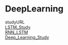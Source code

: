 # DeepLearning


studyURL  
[LSTM_Study](http://colah.github.io/posts/2015-08-Understanding-LSTMs/)  
[RNN_LSTM](https://ratsgo.github.io/natural%20language%20processing/2017/03/09/rnnlstm/)  
[Deep_Learning_Study](https://colah.github.io/)  
